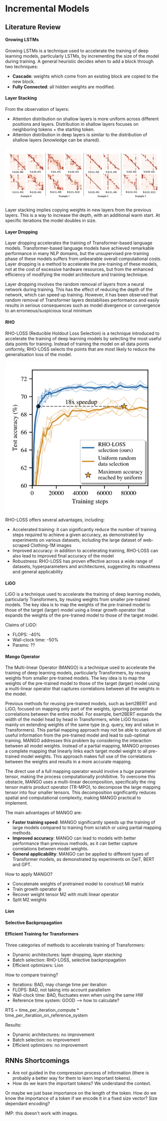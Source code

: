 # Incremental Models

## Literature Review

#### Growing LSTMs

Growing LSTMs is a technique used to accelerate the training of deep learning models, particularly LSTMs, by incrementing the size of the model during training. A general heuristic decides when to add a block through two techniques: 
- **Cascade**: weights which come from an existing block are copied to the new block.
- **Fully Connected**: all hidden weights are modified. 

#### Layer Stacking

From the observation of layers: 
- Attention distribution on shallow layers is more uniform across different positions and layers. Distribution in shallow layers focuses on neighboring tokens + the starting token.
- Attention distribution in deep layers is similar to the distribution of shallow layers (knowledge can be shared).  

![Layer Stacking](./imgs/incremental_models_attn_fig_1.png)

Layer stacking implies copying weights in new layers from the previous layers. This is a way to increase the depth, with an additional warm start.
At specific iterations the model doubles in size.

#### Layer Dropping

Layer dropping accelerates the training of Transformer-based language models. Transformer-based language models have achieved remarkable performance in many NLP domains, but the unsupervised pre-training phase of these models suffers from unbearable overall computational costs. Layer dropping is a method to accelerate the pre-training of these models, not at the cost of excessive hardware resources, but from the enhanced efficiency of modifying the model architecture and training technique. 

Layer dropping involves the random removal of layers from a neural network during training. This has the effect of reducing the depth of the network, which can speed up training. However, it has been observed that random removal of Transformer layers destabilises performance and easily results in serious consequences such as model divergence or convergence to an erroneous/suspicious local minimum

#### RHO

RHO-LOSS (Reducible Holdout Loss Selection) is a technique introduced to accelerate the training of deep learning models by selecting the most useful data points for training. Instead of training the model on all data points uniformly, RHO-LOSS selects the points that are most likely to reduce the generalisation loss of the model.

![RHO](./imgs/incremental_models_rho_1.png)

RHO-LOSS offers several advantages, including:
- Accelerated training: it can significantly reduce the number of training steps required to achieve a given accuracy, as demonstrated by experiments on various datasets, including the large dataset of web-scraped Clothing-1M images
- Improved accuracy: in addition to accelerating training, RHO-LOSS can also lead to improved final accuracy of the model
- Robustness: RHO-LOSS has proven effective across a wide range of datasets, hyperparameters and architectures, suggesting its robustness and general applicability

#### LiGO

LiGO is a technique used to accelerate the training of deep learning models, particularly Transformers, by reusing weights from smaller pre-trained models. The key idea is to map the weights of the pre-trained model to those of the target (larger) model using a linear growth operator that expands the weights of the pre-trained model to those of the target model.

Claims of LiGO:
- FLOPS: -40%
- Wall-clock time: -50%
- Params: ??

#### Mango Operator

The Multi-linear Operator (MANGO) is a technique used to accelerate the training of deep learning models, particularly Transformers, by reusing weights from smaller pre-trained models. The key idea is to map the weights of the pre-trained model to those of the target (larger) model using a multi-linear operator that captures correlations between all the weights in the model.

Previous methods for reusing pre-trained models, such as bert2BERT and LiGO, focused on mapping only part of the weights, ignoring potential correlations between the entire model. For example, bert2BERT expands the width of the model head by head in Transformers, while LiGO focuses mainly on extending weights of the same type (e.g. query, key and value in Transformers). This partial mapping approach may not be able to capture all useful information from the pre-trained model and lead to sub-optimal training. 
MANGO addresses this problem by considering the interaction between all model weights. Instead of a partial mapping, MANGO proposes a complete mapping that linearly links each target model weight to all pre-trained model weights. This approach makes full use of the correlations between the weights and results in a more accurate mapping.

The direct use of a full mapping operator would involve a huge parameter tensor, making the process computationally prohibitive. To overcome this obstacle, MANGO uses a multi-linear decomposition, specifically the ring tensor matrix product operator (TR-MPO), to decompose the large mapping tensor into four smaller tensors. This decomposition significantly reduces spatial and computational complexity, making MANGO practical to implement.

The main advantages of MANGO are:
- **Faster training speed**: MANGO significantly speeds up the training of large models compared to training from scratch or using partial mapping methods.
- **Improved accuracy**: MANGO can lead to models with better performance than previous methods, as it can better capture correlations between model weights.
- **General applicability**: MANGO can be applied to different types of Transformer models, as demonstrated by experiments on DeiT, BERT and GPT.

How to apply MANGO?
- Concatenate weights of pretrained model to construct Mi matrix
- Train growth operator ϕ
- Recover weight tensor M2 with multi linear operator
- Split M2 weights

#### Lion

#### Selective Backpropagation

#### Efficient Training for Transformers

Three categories of methods to accelerate training of Transformers:
- Dynamic architectures: layer dropping, layer stacking
- Batch selection: RHO-LOSS, selective backpropagation
- Efficient optimizers: Lion

How to compare training? 
- Iterations: BAD, may change time per iteration
- FLOPS: BAD, not taking into account parallelism
- Wall-clock time: BAD, fluctuates even when using the same HW
- Reference time system: GOOD --> how to calculate? 

RTS = time_per_iteration_compute * time_per_iteration_on_reference_system

Results:
- Dynamic architectures: no improvement
- Batch selection: no improvement
- Efficient optimizers: no improvement

## RNNs Shortcomings

- Are not guided in the compression process of information (there is probably a better way for them to learn important tokens). 
- How do we learn the important tokens? We understand the context. 

Or maybe we just base importance on the length of the token. How do we know the importance of a token if we encode it in a fixed size vector? 
Size dependant encoding?

IMP: this doesn't work with images. 